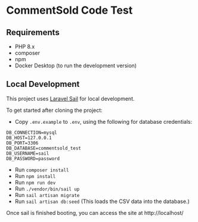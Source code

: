 # CommentSold Code Test

## Requirements

-   PHP 8.x
-   composer
-   npm
-   Docker Desktop (to run the development version)

## Local Development

This project uses [Laravel Sail](https://laravel.com/docs/8.x/sail) for local development.

To get started after cloning the project:

-   Copy `.env.example` to `.env`, using the following for database credentials:

```
DB_CONNECTION=mysql
DB_HOST=127.0.0.1
DB_PORT=3306
DB_DATABASE=commentsold_test
DB_USERNAME=sail
DB_PASSWORD=password
```

-   Run `composer install`
-   Run `npm install`
-   Run `npm run dev`
-   Run `./vendor/bin/sail up`
-   Run `sail artisan migrate`
-   Run `sail artisan db:seed` (This loads the CSV data into the database.)

Once sail is finished booting, you can access the site at http://localhost/
